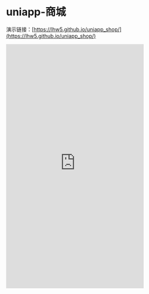 # uniapp-商城

演示链接：[https://lhw5.github.io/uniapp_shop/](https://lhw5.github.io/uniapp_shop/)

<iframe src="https://lhw5.github.io/uniapp_shop/" width="375px" height="667px" style="border: none;"></iframe>